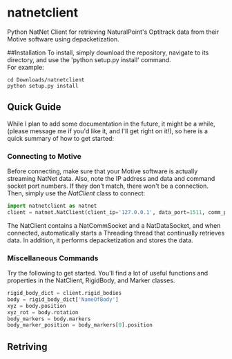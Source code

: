 # natnetclient
Python NatNet Client for retrieving NaturalPoint's Optitrack data from their Motive software using depacketization.

##Installation
To install, simply download the repository, navigate to its directory, and use the 'python setup.py install' command.  
For example:

```
cd Downloads/natnetclient
python setup.py install
```

## Quick Guide

While I plan to add some documentation in the future, it might be a while,
(please message me if you'd like it, and I'll get right on it!), so here is a quick summary of how to get started:

### Connecting to Motive

Before connecting, make sure that your Motive software is actually streaming NatNet data.  Also, note the IP address and data and command
socket port numbers.  If they don't match, there won't be a connection.  Then, simply use the *NatClient* class to connect:

```python
import natnetclient as natnet
client = natnet.NatClient(client_ip='127.0.0.1', data_port=1511, comm_port=1510)
```

The NatClient contains a NatCommSocket and a NatDataSocket, and when connected, automatically starts a Threading thread that continually
retrieves data.  In addition, it performs depacketization and stores the data.

### Miscellaneous Commands

Try the following to get started.  You'll find a lot of useful functions and properties in the NatClient, RigidBody, and Marker classes.

```python
rigid_body_dict = client.rigid_bodies
body = rigid_body_dict['NameOfBody']
xyz = body.position
xyz_rot = body.rotation
body_markers = body.markers
body_marker_position = body_markers[0].position
```

## Retriving 



